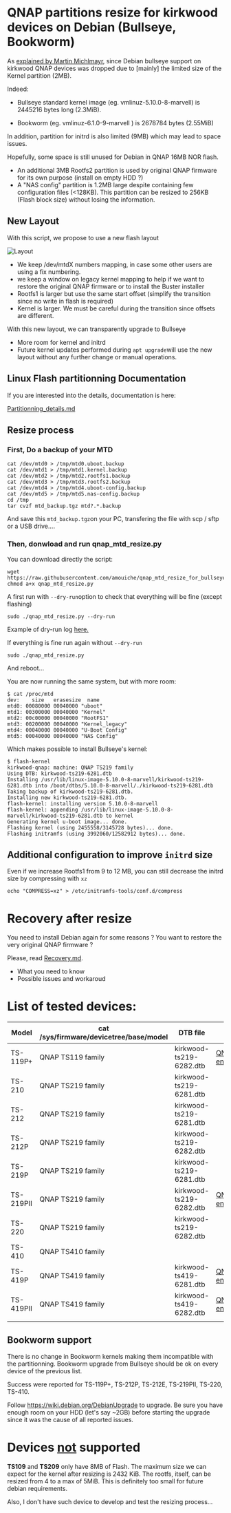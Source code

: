 # QNAP partitions resize for kirkwood devices on Debian (Bullseye, Bookworm)

As [explained by Martin Michlmayr](https://www.cyrius.com/debian/kirkwood/qnap/ts-219/upgrade/), since Debian bullseye support on kirkwood QNAP devices was dropped due to [mainly] the limited size of the Kernel partition (2MB).

Indeed:

- Bullseye standard kernel image (eg. vmlinuz-5.10.0-8-marvell) is 2445216 bytes long (2.3MiB).

- Bookworm (eg. vmlinuz-6.1.0-9-marvell ) is 2678784 bytes (2.55MiB)

In addition, partition for initrd is also limited (9MB) which may lead to space issues.

Hopefully, some space is still unused for Debian in QNAP 16MB NOR flash. 

- An additional 3MB Rootfs2 partition is used by original QNAP firmware for its own purpose (install on empty HDD ?)
- A "NAS config" partition is 1.2MB large despite containing few configuration files (<128KB). This partition can be resized to 256KB (Flash block size) without losing the information.



## New Layout

With this script, we propose to use a new flash layout

![Layout](resources/partitions.png)

- We keep /dev/mtdX numbers mapping, in case some other users are using a fix numbering.
- we keep a window on legacy kernel mapping to help if we want to restore the original QNAP firmware or to install the Buster installer
- Rootfs1 is larger but use the same start offset (simplify the transition since no write in flash is required)
- Kernel is larger. We must be careful during the transition since offsets are different.

With this new layout, we can transparently upgrade to Bullseye

- More room for kernel and initrd
- Future kernel updates performed during `apt upgrade`will use the new layout without any further change or manual operations.

## Linux Flash partitionning Documentation

If you are interested into the details, documentation is here:

[Partitionning_details.md](Partitionning_details.md)

## Resize process

### First, Do a backup of your MTD

```
cat /dev/mtd0 > /tmp/mtd0.uboot.backup
cat /dev/mtd1 > /tmp/mtd1.kernel.backup
cat /dev/mtd2 > /tmp/mtd2.rootfs1.backup
cat /dev/mtd3 > /tmp/mtd3.rootfs2.backup
cat /dev/mtd4 > /tmp/mtd4.uboot-config.backup
cat /dev/mtd5 > /tmp/mtd5.nas-config.backup
cd /tmp
tar cvzf mtd_backup.tgz mtd?.*.backup
```

And save this `mtd_backup.tgz`on your PC, transfering the file with scp / sftp or a USB drive....

### Then, donwload and run qnap_mtd_resize.py

You can download directly the script:

```
wget https://raw.githubusercontent.com/amouiche/qnap_mtd_resize_for_bullseye/master/qnap_mtd_resize.py
chmod a+x qnap_mtd_resize.py
```

A first run with `--dry-run`option to check that everything will be fine (except flashing)

```
sudo ./qnap_mtd_resize.py --dry-run
```

Example of dry-run log [here.](resources/QNAP_TS419_family_dryrun_log.txt)

If everything is fine run again without `--dry-run`

```
sudo ./qnap_mtd_resize.py
```

And reboot...

You are now running the same system, but with more room:

```
$ cat /proc/mtd 
dev:    size   erasesize  name
mtd0: 00080000 00040000 "uboot"
mtd1: 00300000 00040000 "Kernel"
mtd2: 00c00000 00040000 "RootFS1"
mtd3: 00200000 00040000 "Kernel_legacy"
mtd4: 00040000 00040000 "U-Boot Config"
mtd5: 00040000 00040000 "NAS Config"
```

Which makes possible to install Bullseye's kernel:

```
$ flash-kernel 
kirkwood-qnap: machine: QNAP TS219 family
Using DTB: kirkwood-ts219-6281.dtb
Installing /usr/lib/linux-image-5.10.0-8-marvell/kirkwood-ts219-6281.dtb into /boot/dtbs/5.10.0-8-marvell/./kirkwood-ts219-6281.dtb
Taking backup of kirkwood-ts219-6281.dtb.
Installing new kirkwood-ts219-6281.dtb.
flash-kernel: installing version 5.10.0-8-marvell
flash-kernel: appending /usr/lib/linux-image-5.10.0-8-marvell/kirkwood-ts219-6281.dtb to kernel
Generating kernel u-boot image... done.
Flashing kernel (using 2455558/3145728 bytes)... done.
Flashing initramfs (using 3992060/12582912 bytes)... done.
```



## Additional configuration to improve `initrd` size

Even if we increase Rootfs1 from 9 to 12 MB, you can still decrease the initrd size by compressing with `xz`

```
echo "COMPRESS=xz" > /etc/initramfs-tools/conf.d/compress
```

# Recovery after resize

You need to install Debian again for some reasons ? You want to restore the very original QNAP firmware ?

Please, read [Recovery.md](Recovery.md). 

- What you need to know
- Possible issues and workaroud



# List of tested devices:

|Model| cat /sys/firmware/devicetree/base/model | DTB file                | uboot env<br>(legacy)                                        | uboot_env<br>(new)                                           | Resize log                                 |      |
| --------------------------------------- | ----------------------- | ------------------------------------------------------------ | ------------------------------------------------------------ | ------------------------------------------ | ---- | ---- |
| TS-119P+ | QNAP TS119 family | kirkwood-ts219-6282.dtb | [QNAP_TS119_family,uboot-env.legacy](resources/QNAP_TS119_family,uboot-env.legacy) | [QNAP_TS119_family,uboot-env.new](resources/QNAP_TS119_family,uboot-env.new) | | |
| TS-210 | QNAP TS219 family                       | kirkwood-ts219-6281.dtb |                                                              |                                                              | [log](resources/QNAP_TS210_log.txt) |      |
| TS-212 | QNAP TS219 family | kirkwood-ts219-6281.dtb | | | [log](resources/QNAP_TS212_dryrun_log.txt) | |
| TS-212P | QNAP TS219 family                       | kirkwood-ts219-6282.dtb |                                                              |                                                              | [log](resources/QNAP_TS212P_log.txt) |      |
| TS-219P | QNAP TS219 family                       | kirkwood-ts219-6281.dtb |                                                              |                                                              |                                            |      |
| TS-219PII | QNAP TS219 family | kirkwood-ts219-6282.dtb | [QNAP_TS219_family,uboot-env.legacy](resources/QNAP_TS219_family,uboot-env.legacy) | [QNAP_TS219_family,uboot-env.new](resources/QNAP_TS219_family,uboot-env.new) | | |
| TS-220 | QNAP TS219 family | kirkwood-ts219-6282.dtb | | | [log](resources/QNAP_TS220_log.txt) | |
| TS-410 | QNAP TS410 family | | | | | |
| TS-419P | QNAP TS419 family | kirkwood-ts419-6281.dtb | [QNAP_TS419P,uboot-env.legacy](resources/QNAP_TS419P,uboot-env.legacy) | [QNAP_TS419P,uboot-env.new](resources/QNAP_TS419P,uboot-env.new) | [log](resources/QNAP_TS419P_log.txt) | |
| TS-419PII | QNAP TS419 family | kirkwood-ts419-6282.dtb | [QNAP_TS419_family,uboot-env.legacy](resources/QNAP_TS419_family,uboot-env.legacy) | [QNAP_TS419_family,uboot-env.new](resources/QNAP_TS419_family,uboot-env.new) | [log](resources/QNAP_TS419_family_log.txt) | |
| | | | | | | |

## Bookworm support

There is no change in Bookworm kernels making them incompatible with the partitionning. Bookworm upgrade from Bullseye should be ok on every device of the previous list.

Success were reported for TS-119P+, TS-212P, TS-212E, TS-219PII, TS-220, TS-410.

Follow https://wiki.debian.org/DebianUpgrade to upgrade. Be sure you have enough room on your HDD (let's say ~2GB) before starting the upgrade since it was the cause of all reported issues.

# Devices <u>not</u> supported

**TS109** and **TS209** only have 8MB of Flash. The maximum size we can expect for the kernel after resizing is 2432 KiB. The rootfs, itself, can be resized from 4 to a max of 5MiB.
This is definitely too small for future debian requirements.

Also, I don't have such device to develop and test the resizing process...